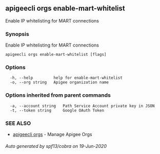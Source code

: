 ## apigeecli orgs enable-mart-whitelist

Enable IP whitelisting for MART connections

### Synopsis

Enable IP whitelisting for MART connections

```
apigeecli orgs enable-mart-whitelist [flags]
```

### Options

```
  -h, --help         help for enable-mart-whitelist
  -o, --org string   Apigee organization name
```

### Options inherited from parent commands

```
  -a, --account string   Path Service Account private key in JSON
  -t, --token string     Google OAuth Token
```

### SEE ALSO

* [apigeecli orgs](apigeecli_orgs.md)	 - Manage Apigee Orgs

###### Auto generated by spf13/cobra on 19-Jun-2020
